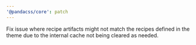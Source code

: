 ```yaml
---
'@pandacss/core': patch
---
```


Fix issue where recipe artifacts might not match the recipes defined in the theme due to the internal cache not being
cleared as needed.
